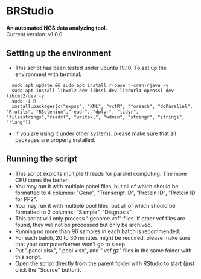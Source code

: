 # BRStudio
**An automated NGS data analyzing tool.**  
Current version: v1.0.0

## Setting up the environment
- This script has been tested under ubuntu 19.10. To set up the environment with terminal:  
```
  sudo apt update && sudo apt install r-base r-cran-rjava -y  
  sudo apt install libxml2-dev libssl-dev libcurl4-openssl-dev libxml2-dev -y  
  sudo -i R  
  install.packages(c("expss", "XML", "vcfR", "foreach", "doParallel", "R.utils", "RSelenium","readr", "dplyr", "tidyr", "filesstrings","readxl", "writexl", "wdman", "stringr", "stringi", "rlang"))  
```
- If you are using it under other systems, please make sure that all packages are properly installed.  

## Running the script
- This script exploits multiple threads for parallel computing. The more CPU cores the better.  
- You may run it with multiple panel files, but all of which should be formatted to 4 columns: "Gene", "Transcript ID", "Protein ID", "Protein ID for PP2".  
- You may run it with multiple pool files, but all of which should be formatted to 2 columns: "Sample", "Diagnosis".    
- This script will only process ".genome.vcf" files. If other vcf files are found, they will not be processed but only be archived.  
- Running no more than 96 samples in each batch is recommended.  
- For each batch, 20 to 30 minutes might be required, please make sure that your computer/server won't go to sleep.  
- Put ".panel.xlsx", ".pool.xlsx", and ".vcf.gz" files in the same folder with this script.  
- Open the script directly from the parent folder with RStudio to start (just click the "Source" button).  
